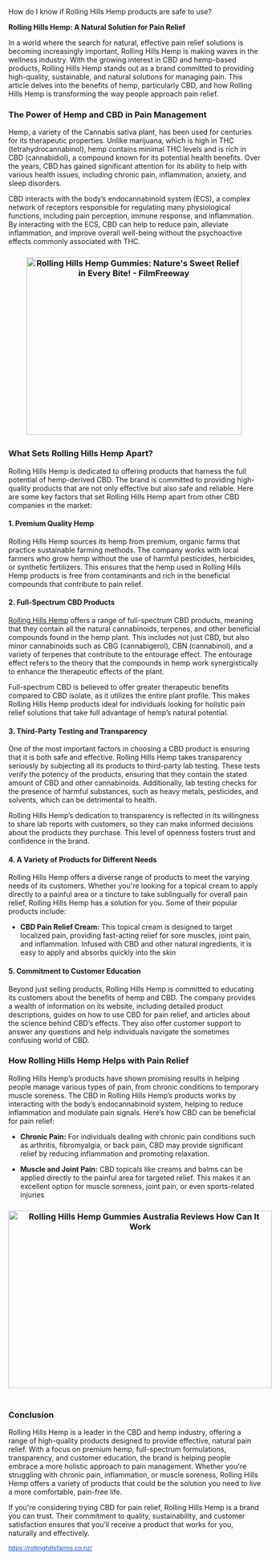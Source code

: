 How do I know if Rolling Hills Hemp products are safe to use?

<div id="post-body-3890450481767071188" class="post-body entry-content float-container">
<div id="post-body-3890450481767071188" class="post-body entry-content float-container">
<p data-end="58" data-start="0"><strong data-end="58" data-start="0">Rolling Hills Hemp: A Natural Solution for Pain Relief</strong></p>
<p data-end="564" data-start="60">In a world where the search for natural, effective pain relief solutions is becoming increasingly important, Rolling Hills Hemp is making waves in the wellness industry. With the growing interest in CBD and hemp-based products, Rolling Hills Hemp stands out as a brand committed to providing high-quality, sustainable, and natural solutions for managing pain. This article delves into the benefits of hemp, particularly CBD, and how Rolling Hills Hemp is transforming the way people approach pain relief.</p>
<h3 data-end="618" data-start="566"><strong data-end="618" data-start="570">The Power of Hemp and CBD in Pain Management</strong></h3>
<p data-end="1080" data-start="620">Hemp, a variety of the Cannabis sativa plant, has been used for centuries for its therapeutic properties. Unlike marijuana, which is high in THC (tetrahydrocannabinol), hemp contains minimal THC levels and is rich in CBD (cannabidiol), a compound known for its potential health benefits. Over the years, CBD has gained significant attention for its ability to help with various health issues, including chronic pain, inflammation, anxiety, and sleep disorders.</p>
<p data-end="1467" data-start="1082">CBD interacts with the body&rsquo;s endocannabinoid system (ECS), a complex network of receptors responsible for regulating many physiological functions, including pain perception, immune response, and inflammation. By interacting with the ECS, CBD can help to reduce pain, alleviate inflammation, and improve overall well-being without the psychoactive effects commonly associated with THC.</p>
<h3 style="text-align: center;" data-end="1512" data-start="1469"><img class="sFlh5c FyHeAf iPVvYb" style="height: 354px; margin: 0px; max-width: 494px; width: 429px;" src="https://filmfreeway-production-storage-01-connector.filmfreeway.com/press_kits/headshots/003/120/774/original/1c44062a57-headshot.jpg?1744886184" alt="Rolling Hills Hemp Gummies: Nature's Sweet Relief in Every Bite! -  FilmFreeway" /><strong data-end="1512" data-start="1473">&nbsp;</strong></h3>
<h3 data-end="1512" data-start="1469"><strong data-end="1512" data-start="1473">What Sets Rolling Hills Hemp Apart?</strong></h3>
<p data-end="1833" data-start="1514">Rolling Hills Hemp is dedicated to offering products that harness the full potential of hemp-derived CBD. The brand is committed to providing high-quality products that are not only effective but also safe and reliable. Here are some key factors that set Rolling Hills Hemp apart from other CBD companies in the market:</p>
<h4 data-end="1867" data-start="1835"><strong data-end="1867" data-start="1840">1. Premium Quality Hemp</strong></h4>
<p data-end="2261" data-start="1869">Rolling Hills Hemp sources its hemp from premium, organic farms that practice sustainable farming methods. The company works with local farmers who grow hemp without the use of harmful pesticides, herbicides, or synthetic fertilizers. This ensures that the hemp used in Rolling Hills Hemp products is free from contaminants and rich in the beneficial compounds that contribute to pain relief.</p>
<h4 data-end="2605" data-start="2567"><strong data-end="2605" data-start="2572">2. Full-Spectrum CBD Products</strong></h4>
<p data-end="3101" data-start="2607"><a href="https://rollinghillsfarms.co.nz/">Rolling Hills Hemp</a> offers a range of full-spectrum CBD products, meaning that they contain all the natural cannabinoids, terpenes, and other beneficial compounds found in the hemp plant. This includes not just CBD, but also minor cannabinoids such as CBG (cannabigerol), CBN (cannabinol), and a variety of terpenes that contribute to the entourage effect. The entourage effect refers to the theory that the compounds in hemp work synergistically to enhance the therapeutic effects of the plant.</p>
<p data-end="3394" data-start="3103">Full-spectrum CBD is believed to offer greater therapeutic benefits compared to CBD isolate, as it utilizes the entire plant profile. This makes Rolling Hills Hemp products ideal for individuals looking for holistic pain relief solutions that take full advantage of hemp&rsquo;s natural potential.</p>
<h4 data-end="3444" data-start="3396"><strong data-end="3444" data-start="3401">3. Third-Party Testing and Transparency</strong></h4>
<p data-end="3941" data-start="3446">One of the most important factors in choosing a CBD product is ensuring that it is both safe and effective. Rolling Hills Hemp takes transparency seriously by subjecting all its products to third-party lab testing. These tests verify the potency of the products, ensuring that they contain the stated amount of CBD and other cannabinoids. Additionally, lab testing checks for the presence of harmful substances, such as heavy metals, pesticides, and solvents, which can be detrimental to health.</p>
<p data-end="4195" data-start="3943">Rolling Hills Hemp&rsquo;s dedication to transparency is reflected in its willingness to share lab reports with customers, so they can make informed decisions about the products they purchase. This level of openness fosters trust and confidence in the brand.</p>
<h4 data-end="4250" data-start="4197"><strong data-end="4250" data-start="4202">4. A Variety of Products for Different Needs</strong></h4>
<p data-end="4571" data-start="4252">Rolling Hills Hemp offers a diverse range of products to meet the varying needs of its customers. Whether you're looking for a topical cream to apply directly to a painful area or a tincture to take sublingually for overall pain relief, Rolling Hills Hemp has a solution for you. Some of their popular products include:</p>
<ul data-end="5548" data-start="4573">
<li data-end="4838" data-start="4573">
<p data-end="4838" data-start="4575"><strong data-end="4601" data-start="4575">CBD Pain Relief Cream:</strong> This topical cream is designed to target localized pain, providing fast-acting relief for sore muscles, joint pain, and inflammation. Infused with CBD and other natural ingredients, it is easy to apply and absorbs quickly into the skin</p>
</li>
</ul>
<h4 data-end="5764" data-start="5720"><strong data-end="5764" data-start="5725">5. Commitment to Customer Education</strong></h4>
<p data-end="6212" data-start="5766">Beyond just selling products, Rolling Hills Hemp is committed to educating its customers about the benefits of hemp and CBD. The company provides a wealth of information on its website, including detailed product descriptions, guides on how to use CBD for pain relief, and articles about the science behind CBD&rsquo;s effects. They also offer customer support to answer any questions and help individuals navigate the sometimes confusing world of CBD.</p>
<h3 data-end="6492" data-start="6439"><strong data-end="6492" data-start="6443">How Rolling Hills Hemp Helps with Pain Relief</strong></h3>
<p data-end="6864" data-start="6494">Rolling Hills Hemp&rsquo;s products have shown promising results in helping people manage various types of pain, from chronic conditions to temporary muscle soreness. The CBD in Rolling Hills Hemp&rsquo;s products works by interacting with the body&rsquo;s endocannabinoid system, helping to reduce inflammation and modulate pain signals. Here&rsquo;s how CBD can be beneficial for pain relief:</p>
<ul data-end="7724" data-start="6866">
<li data-end="7071" data-start="6866">
<p data-end="7071" data-start="6868"><strong data-end="6885" data-start="6868">Chronic Pain:</strong> For individuals dealing with chronic pain conditions such as arthritis, fibromyalgia, or back pain, CBD may provide significant relief by reducing inflammation and promoting relaxation.</p>
</li>
<li data-end="7303" data-start="7075">
<p data-end="7303" data-start="7077"><strong data-end="7103" data-start="7077">Muscle and Joint Pain:</strong> CBD topicals like creams and balms can be applied directly to the painful area for targeted relief. This makes it an excellent option for muscle soreness, joint pain, or even sports-related injuries</p>
</li>
</ul>
<h3 style="text-align: center;" data-end="7744" data-start="7726"><img class="sFlh5c FyHeAf iPVvYb" style="height: 354px; margin: 0px; max-width: 735px; width: 525px;" src="https://i.pinimg.com/736x/57/54/55/5754558e4831a31bf63f72586cc4148a.jpg" alt="Rolling Hills Hemp Gummies Australia Reviews How Can It Work" /><strong data-end="7744" data-start="7730">&nbsp;</strong></h3>
<h3 data-end="7744" data-start="7726"><strong data-end="7744" data-start="7730">Conclusion</strong></h3>
<p data-end="8284" data-start="7746">Rolling Hills Hemp is a leader in the CBD and hemp industry, offering a range of high-quality products designed to provide effective, natural pain relief. With a focus on premium hemp, full-spectrum formulations, transparency, and customer education, the brand is helping people embrace a more holistic approach to pain management. Whether you're struggling with chronic pain, inflammation, or muscle soreness, Rolling Hills Hemp offers a variety of products that could be the solution you need to live a more comfortable, pain-free life.</p>
<p data-end="8536" data-is-last-node="" data-is-only-node="" data-start="8286">If you're considering trying CBD for pain relief, Rolling Hills Hemp is a brand you can trust. Their commitment to quality, sustainability, and customer satisfaction ensures that you&rsquo;ll receive a product that works for you, naturally and effectively.</p>
<p data-end="8536" data-is-last-node="" data-is-only-node="" data-start="8286"><a style="-webkit-text-stroke-width: 0px; background-color: white; color: #1155cc; font-family: Arial, Helvetica, sans-serif; font-size: small; font-style: normal; font-variant-caps: normal; font-variant-ligatures: normal; font-weight: 400; letter-spacing: normal; orphans: 2; text-align: start; text-indent: 0px; text-transform: none; white-space: normal; widows: 2; word-spacing: 0px;" href="https://rollinghillsfarms.co.nz/" target="_blank" data-saferedirecturl="https://www.google.com/url?q=https://rollinghillsfarms.co.nz/&amp;source=gmail&amp;ust=1749984002432000&amp;usg=AOvVaw38NTtDTgEzTEEctMuFFDro">https://rollinghillsfarms.co.<wbr />nz/</a></p>
</div>
</div>
